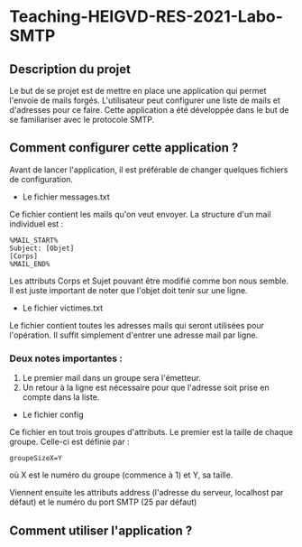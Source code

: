 # Teaching-HEIGVD-RES-2021-Labo-SMTP

## Description du projet

Le but de se projet est de mettre en place une application qui permet l'envoie de mails forgés. L'utilisateur peut configurer une liste de mails et d'adresses pour ce faire. Cette application a été développée dans le but de se familiariser avec le protocole SMTP.

## Comment configurer cette application ?

Avant de lancer l'application, il est préférable de changer quelques fichiers de configuration.

* Le fichier messages.txt

Ce fichier contient les mails qu'on veut envoyer. La structure d'un mail individuel est :
```
%MAIL_START%
Subject: [Objet]
[Corps]
%MAIL_END%
```
Les attributs Corps et Sujet pouvant être modifié comme bon nous semble. Il est juste important de noter que l'objet doit tenir sur une ligne.

* Le fichier victimes.txt

Le fichier contient toutes les adresses mails qui seront utilisées pour l'opération. Il suffit simplement d'entrer une adresse mail par ligne.
### Deux notes importantes :
1. Le premier mail dans un groupe sera l'émetteur. 
2. Un retour à la ligne est nécessaire pour que l'adresse soit prise en compte dans la liste.


* Le fichier config

Ce fichier en tout trois groupes d'attributs. Le premier est la taille de chaque groupe. Celle-ci est définie par :
```
groupeSizeX=Y
```
où X est le numéro du groupe (commence à 1) et Y, sa taille. 

Viennent ensuite les attributs address (l'adresse du serveur, localhost par défaut) et le numéro du port SMTP (25 par défaut)

## Comment utiliser l'application ?

